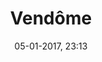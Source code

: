 ---
title: Vendôme
menu: vendôme
taxonomy:
    category: [docs, fr]
created: 05-01-2017, 23:13
date: 05-01-2017, 23:13
modified: 13-07-2017, 23:13
metadata:
   description: "sommaire de la section Vendôme du site francois-vidit.com"
   keywords: 'Vendôme'
   image: vendome_700x498.jpg
   image_width: 700
   image_height: 498
   image_title: Vendôme
   image_legend: "photographie de la section Vendôme du site francois-vidit.com"
   'twitter:card' : summary
significantlinks: ["https://github.com/tidiview/francois-vidit.com/blob/develop/user/sites/docs/pages/01.home/01.paris/02.vendome/chapter.fr.md"]
specialty: ["France", "Île-de-France", "Paris", "Place Vendôme"]
---
